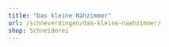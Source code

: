 ```yaml
---
title: "Das kleine Nähzimmer"
url: /schneverdingen/das-kleine-naehzimmer/
shop: Schneiderei
---
```

